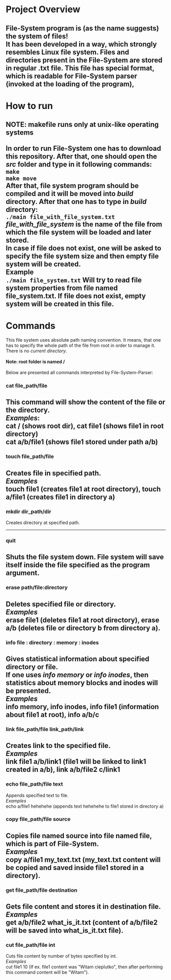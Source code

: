 # Project Overview
File-System program is (as the name suggests) the system of files!<br>
It has been developed in a way, which strongly resembles Linux 
file system. Files and directories present in the File-System are stored in 
regular .txt file. This file has special format, which is readable for
File-System parser (invoked at the loading of the program), <br>
---
# How to run
**NOTE: makefile runs only at unix-like operating systems** <br><br>
In order to run File-System one has to download this repository.
After that, one should open the *src* folder and type in it following commands: <br>
`make` <br>
`make move` <br>
After that, file system program should be compiled and it will be moved into
*build* directory. After that one has to type in *build* directory: <br>
`./main file_with_file_system.txt` <br>
*file_with_file_system* is the name of the file from which the file system
will be loaded and later stored. <br>
In case if file does not exist, one will be asked to specify the file system
size and then empty file system will be created. <br>
**Example** <br>
`./main file_system.txt` Will try to read file system properties from file named
file_system.txt. If file does not exist, empty system will be created in this file.
---
# Commands
This file system uses absolute path naming convention. It means, that
one has to specify the whole path of the file from root in order to manage it. 
There is no *current directory*. <br> <br>
**Note: root folder is named /** <br>
<br>
Below are presented all commands interpreted by File-System-Parser:

### cat file_path/file
This command will show the content of the file or the directory. <br>
*Examples*: <br>
cat / (shows root dir), cat file1 (shows file1 in root directory) <br>
cat a/b/file1 (shows file1 stored under path a/b)
---

### touch file_path/file
Creates file in specified path. <br>
*Examples* <br>
touch file1 (creates file1 at root directory), touch a/file1 (creates file1 in directory a)
---

### mkdir dir_path/dir
Creates directory at specified path.

---

### quit
Shuts the file system down. File system will save itself inside the file specified 
as the program argument.
---

### erase path/file:directory
Deletes specified file or directory. <br>
*Examples* <br>
erase file1 (deletes file1 at root directory), erase a/b (deletes file or directory b from directory a).
---

### info file : directory : memory : inodes
Gives statistical information about specified directory or file. <br>
If one uses *info memory* or *info inodes*, then statistics about memory blocks and
inodes will be presented. <br>
*Examples* <br>
info memory, info inodes, info file1 (information about file1 at root), info a/b/c 
---

### link file_path/file link_path/link
Creates link to the specified file. <br>
*Examples* <br>
link file1 a/b/link1 (file1 will be linked to link1 created in a/b), link a/b/file2 c/link1
---

### echo file_path/file text
Appends specified text to file. <br>
*Examples* <br>
echo a/file1 hehehehe (appends text hehehehe to file1 stored in directory a)

### copy file_path/file source
Copies file named source into file named file, which is part of File-System. <br>
*Examples* <br>
copy a/file1 my_text.txt (my_text.txt content will be copied and saved inside file1 stored in a directory).
---

### get file_path/file destination
Gets file content and stores it in destination file. <br>
*Examples* <br>
get a/b/file2 what_is_it.txt (content of a/b/file2 will be saved into what_is_it.txt file).
---

### cut file_path/file int
Cuts file content by number of bytes specified by int. <br>
*Examples* <br>
cut file1 10 (If ex. file1 content was "Witam cieplutko", then after performing this command content will be "Witam").
